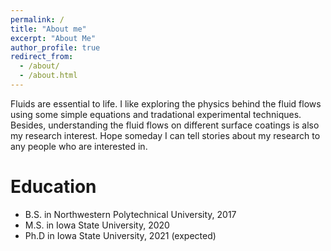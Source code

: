 ```yaml
---
permalink: /
title: "About me"
excerpt: "About Me"
author_profile: true
redirect_from: 
  - /about/
  - /about.html
---
```


Fluids are essential to life. I like exploring the physics behind the fluid flows using some simple equations and tradational experimental techniques. Besides, understanding the fluid flows on different surface coatings is also my research interest. Hope someday I can tell stories about my research to any people who are interested in.

Education
======
* B.S. in Northwestern Polytechnical University, 2017
* M.S. in Iowa State University, 2020
* Ph.D in Iowa State University, 2021 (expected)
